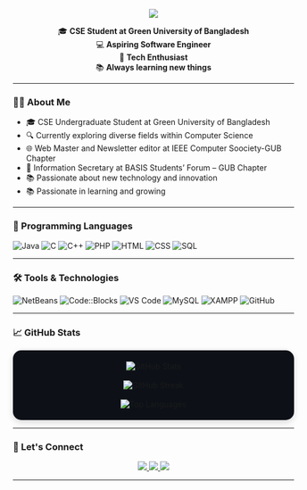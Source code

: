 <p align="center">
  <img src="https://readme-typing-svg.herokuapp.com?font=Pacifico&size=38&duration=3000&pause=500&color=FF6F61&center=true&vCenter=true&width=600&lines=👋+Hi%2C+I'm+Taufiq+Zahan+Tushar" />
</p>

<p align="center">
  🎓 <b>CSE Student at Green University of Bangladesh</b><br />
  💻 <b>Aspiring Software Engineer</b><br />
  🚀 <b>Tech Enthusiast</b><br />
  📚 <b>Always learning new things</b>
</p>

---

### 🧑‍💻 About Me
- 🎓 CSE Undergraduate Student at Green University of Bangladesh
- 🔍 Currently exploring diverse fields within Computer Science
- 🌐 Web Master and Newsletter editor at IEEE Computer Soociety-GUB Chapter
- 💼 Information Secretary at BASIS Students’ Forum – GUB Chapter   
- 📚 Passionate about new technology and innovation
- 📚 Passionate in learning and growing

---

### 🧪 Programming Languages
![Java](https://img.shields.io/badge/-Java-007396?style=flat&logo=java)
![C](https://img.shields.io/badge/-C-00599C?style=flat&logo=c)
![C++](https://img.shields.io/badge/-C++-00599C?style=flat&logo=c%2B%2B)
![PHP](https://img.shields.io/badge/-PHP-777BB4?style=flat&logo=php)
![HTML](https://img.shields.io/badge/-HTML5-E34F26?style=flat&logo=html5)
![CSS](https://img.shields.io/badge/-CSS3-1572B6?style=flat&logo=css3)
![SQL](https://img.shields.io/badge/-SQL-4479A1?style=flat&logo=mysql)

---

### 🛠️ Tools & Technologies
![NetBeans](https://img.shields.io/badge/-NetBeans-1B6AC6?style=flat&logo=apachenetbeanside)
![Code::Blocks](https://img.shields.io/badge/-Code::Blocks-000000?style=flat&logo=codeblocks)
![VS Code](https://img.shields.io/badge/-VS%20Code-007ACC?style=flat&logo=visual-studio-code)
![MySQL](https://img.shields.io/badge/-MySQL-4479A1?style=flat&logo=mysql)
![XAMPP](https://img.shields.io/badge/-XAMPP-FB7A24?style=flat&logo=xampp)
![GitHub](https://img.shields.io/badge/-GitHub-181717?style=flat&logo=github)

---


### 📈 GitHub Stats
<div align="center" style="padding: 20px; border-radius: 15px; box-shadow: 0 4px 12px rgba(0,0,0,0.15); background-color: #0d1117;">

  <img src="https://github-readme-stats.vercel.app/api?username=ToufiqTushar&show_icons=true&theme=github_dark&hide_border=true" alt="GitHub Stats" />
  <br><br>
<img src="https://streak-stats.demolab.com?user=ToufiqTushar&theme=github-dark&hide_border=true" alt="GitHub Streak" />
  <br><br>
  <img src="https://github-readme-stats.vercel.app/api/top-langs/?username=ToufiqTushar&layout=compact&theme=github_dark&hide_border=true" alt="Top Languages" />

</div>





---

<h3>🤝 Let's Connect</h3>

<p align="center">
  <a href="https://www.linkedin.com/in/toufiq-zahan-tushar/">
    <img src="https://img.shields.io/badge/LinkedIn-blue?style=flat&logo=linkedin" />
  </a>
  <a href="https://www.facebook.com/toufiqzahantushar">
    <img src="https://img.shields.io/badge/Facebook-1877F2?style=flat&logo=facebook&logoColor=white" />
  </a>
  <a href="mailto:toufiqtushar99@gmail.com">
    <img src="https://img.shields.io/badge/Gmail-D14836?style=flat&logo=gmail&logoColor=white" />
  </a>
</p>


---
